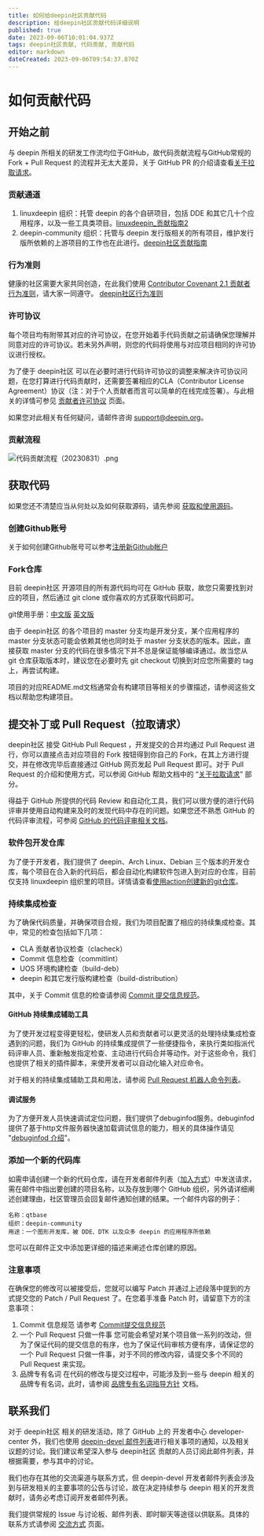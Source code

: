 ```yaml
---
title: 如何给deepin社区贡献代码
description: 给deepin社区贡献代码详细说明
published: true
date: 2023-09-06T10:01:04.937Z
tags: deepin社区贡献, 代码贡献, 贡献代码
editor: markdown
dateCreated: 2023-09-06T09:54:37.870Z
---
```


# 如何贡献代码
## 开始之前
与 deepin 所相关的研发工作流均位于GitHub，故代码贡献流程与GitHub常规的 Fork + Pull Request 的流程并无太大差异，关于 GitHub PR 的介绍请查看[关于拉取请求](https://docs.github.com/zh/pull-requests/collaborating-with-pull-requests/proposing-changes-to-your-work-with-pull-requests/about-pull-requests)。

### 贡献通道
1. linuxdeepin 组织：托管 deepin 的各个自研项目，包括 DDE 和其它几十个应用程序，以及一些工具类项目。[linuxdeepin_贡献指南2](/zh/05_HOW-TO/06_参与deepin贡献相关/linuxdeepin_贡献指南2)
2. deepin-community 组织：托管与 deepin 发行版相关的所有项目，维护发行版所依赖的上游项目的工作也在此进行。[deepin社区贡献指南](/zh/05_HOW-TO/06_参与deepin贡献相关/deepin社区贡献指南)

### 行为准则
健康的社区需要大家共同创造，在此我们使用 [Contributor Covenant 2.1 贡献者行为准则](https://www.contributor-covenant.org/zh-cn/version/2/1/code_of_conduct/)，请大家一同遵守。
[deepin社区行为准则](https://wiki.deepin.org/zh/06_%E5%85%B3%E4%BA%8EDeepin/Deepin%E7%A4%BE%E5%8C%BA/%E8%A1%8C%E4%B8%BA%E5%87%86%E5%88%99)

### 许可协议
每个项目均有附带其对应的许可协议，在您开始着手代码贡献之前请确保您理解并同意对应的许可协议。若未另外声明，则您的代码将使用与对应项目相同的许可协议进行授权。

为了便于 deepin社区 可以在必要时进行代码许可协议的调整来解决许可协议问题，在您打算进行代码贡献时，还需要签署相应的CLA（Contributor License Agreement）协议（注：对于个人贡献者而言可以简单的在线完成签署）。与此相关的详情可参见 [贡献者许可协议](https://wiki.deepin.org/zh/03_%E6%8A%80%E6%9C%AF%E8%A7%84%E8%8C%83/01_%E6%96%87%E6%A1%A3%E8%A7%84%E8%8C%83/%E8%B4%A1%E7%8C%AE%E8%AE%B8%E5%8F%AF%E5%8D%8F%E8%AE%AE) 页面。

如果您对此相关有任何疑问，请邮件咨询 support@deepin.org。

### 贡献流程
![代码贡献流程（20230831）.png](/06_关于Deepin/代码贡献流程（20230831）.png)

## 获取代码
如果您还不清楚应当从何处以及如何获取源码，请先参阅 [获取和使用源码](https://wiki.deepin.org/zh/05_HOW-TO/06_%E5%8F%82%E4%B8%8Edeepin%E8%B4%A1%E7%8C%AE%E7%9B%B8%E5%85%B3/%E8%8E%B7%E5%8F%96%E5%92%8C%E4%BD%BF%E7%94%A8%E6%BA%90%E7%A0%81)。

### 创建Github账号
关于如何创建Github账号可以参考[注册新Github帐户](https://docs.github.com/zh/get-started/signing-up-for-github/signing-up-for-a-new-github-account)

### Fork仓库
目前 deepin社区 开源项目的所有源代码均可在 GitHub 获取，故您只需要找到对应的项目，然后通过 git clone 或你喜欢的方式获取代码即可。

git使用手册：[中文版](https://git-scm.com/book/zh/v2)  [英文版](https://git-scm.com/book/en/v2)

由于 deepin社区 的各个项目的 master 分支均是开发分支，某个应用程序的 master 分支状态可能会依赖其他也同时处于 master 分支状态的版本。因此，直接获取 master 分支的代码在很多情况下并不总是保证能够编译通过。故当您从 git 仓库获取版本时，建议您在必要时先 git checkout 切换到对应您所需要的 tag 上，再尝试构建。

项目的对应README.md文档通常会有构建项目等相关的步骤描述，请参阅这些文档以帮助您构建项目。

## 提交补丁或 Pull Request（拉取请求）
deepin社区 接受 GitHub Pull Request ，开发提交的合并均通过 Pull Request 进行，你可以直接点击对应项目的 Fork 按钮得到你自己的 Fork，在其上方进行提交，并在修改完毕后直接通过 GitHub 网页发起 Pull Request 即可。对于 Pull Request 的介绍和使用方式，可以参阅 GitHub 帮助文档中的 “[关于拉取请求](https://docs.github.com/cn/pull-requests/collaborating-with-pull-requests/proposing-changes-to-your-work-with-pull-requests/about-pull-requests)” 部分。

得益于 GitHub 所提供的代码 Review 和自动化工具，我们可以很方便的进行代码评审并使用自动构建来及时的发现代码中存在的问题。如果您还不熟悉 GitHub 的代码评审流程，可参阅 [GitHub 的代码评审相关文档](https://docs.github.com/zh/pull-requests/collaborating-with-pull-requests/reviewing-changes-in-pull-requests/about-pull-request-reviews)。

### 软件包开发仓库
为了便于开发者，我们提供了 deepin、Arch Linux、Debian 三个版本的开发仓库，每个项目在合入新的代码后，都会自动化构建软件包进入到对应的仓库，目前仅支持 linuxdeepin 组织里的项目。详情请查看[使用action创建新的git仓库](https://wiki.deepin.org/zh/%E4%BD%BF%E7%94%A8action%E5%88%9B%E5%BB%BA%E6%96%B0%E7%9A%84git%E4%BB%93%E5%BA%93)。

### 持续集成检查
为了确保代码质量，并确保项目合规，我们为项目配置了相应的持续集成检查。其中，常见的检查包括如下几项：
- CLA 贡献者协议检查（clacheck）
- Commit 信息检查（commitlint）
- UOS 环境构建检查（build-deb）
- deepin 和其它发行版构建检查（build-distribution）

其中，关于 Commit 信息的检查请参阅 [Commit 提交信息规范](https://wiki.deepin.org/zh/Commit%20%E6%8F%90%E4%BA%A4%E4%BF%A1%E6%81%AF%E8%A7%84%E8%8C%83)。

#### GitHub 持续集成辅助工具
为了使开发过程变得更轻松，使研发人员和贡献者可以更灵活的处理持续集成检查遇到的问题，我们为 GitHub 的持续集成提供了一些便捷指令，来执行类如指派代码评审人员、重新触发指定检查、主动进行代码合并等动作。对于这些命令，我们也提供了相关的插件脚本，来使开发者可以自动化输入对应命令。

对于相关的持续集成辅助工具和用法，请参阅 [Pull Request 机器人命令列表](https://wiki.deepin.org/zh/Pull%20Request%20%E6%9C%BA%E5%99%A8%E4%BA%BA%E5%91%BD%E4%BB%A4%E5%88%97%E8%A1%A8)。

#### 调试服务
为了方便开发人员快速调试定位问题，我们提供了debuginfod服务。debuginfod提供了基于http文件服务器快速加载调试信息的能力，相关的具体操作请见 "[debuginfod 介绍](https://wiki.deepin.org/zh/debuginfod%20%E4%BB%8B%E7%BB%8D)"。

###  添加一个新的代码库
如需申请创建一个新的代码仓库，请在开发者邮件列表（[加入方式](https://wiki.deepin.org/zh/06_%E5%85%B3%E4%BA%8EDeepin/Deepin%E7%A4%BE%E5%8C%BA/%E4%BA%A4%E6%B5%81%E6%96%B9%E5%BC%8F)）中发送请求，需在邮件中指出要创建的项目名称，以及存放到哪个 GitHub 组织，另外请详细阐述创建理由，社区管理员会回复邮件通知创建的结果。一个邮件内容的例子：

```
名称：qtbase
组织：deepin-community
用途：一个图形开发库，被 DDE、DTK 以及众多 deepin 的应用程序所依赖
```
您可以在邮件正文中添加更详细的描述来阐述仓库创建的原因。

### 注意事项
在确保您的修改可以被接受后，您就可以编写 Patch 并通过上述段落中提到的方式提交您的 Patch / Pull Request 了。在您着手准备 Patch 时，请留意下方的注意事项：
1. Commit 信息规范
请参考 [Commit提交信息规范](https://wiki.deepin.org/zh/Commit%20%E6%8F%90%E4%BA%A4%E4%BF%A1%E6%81%AF%E8%A7%84%E8%8C%83)
2. 一个 Pull Request 只做一件事
您可能会希望对某个项目做一系列的改动，但为了保证代码的提交信息的有序，也为了保证代码审核方便有序，请保证您的一个 Pull Request 只做一件事，对于不同的修改内容，请提交多个不同的 Pull Request 来实现。
3. 品牌专有名词
在代码的修改与提交过程中，可能涉及到一些与 deepin 相关的品牌专有名词，此时，请参阅 [品牌专有名词指导方针](https://wiki.deepin.org/zh/%E5%93%81%E7%89%8C%E4%B8%93%E6%9C%89%E5%90%8D%E8%AF%8D%E6%8C%87%E5%AF%BC%E6%96%B9%E9%92%88) 文档。

## 联系我们
对于 deepin社区 相关的研发活动，除了 GitHub 上的 开发者中心 developer-center 外，我们也使用 [deepin-devel 邮件列表](https://www.freelists.org/list/deepin-devel)进行相关事项的通知，以及相关议题的讨论。我们建议希望深入参与 deepin社区 贡献的人员订阅此邮件列表，并根据需要，参与其中的讨论。

我们也存在其他的交流渠道与联系方式，但 deepin-devel 开发者邮件列表会涉及到与研发相关的主要事项的公告与讨论，故在决定持续参与 deepin 相关的开发贡献时，请务必考虑订阅开发者邮件列表。

我们提供常规的 Issue 与讨论板、邮件列表、即时聊天等途径以供联系。具体的联系方式请参阅 [交流方式](https://wiki.deepin.org/zh/06_%E5%85%B3%E4%BA%8EDeepin/Deepin%E7%A4%BE%E5%8C%BA/%E4%BA%A4%E6%B5%81%E6%96%B9%E5%BC%8F) 页面。